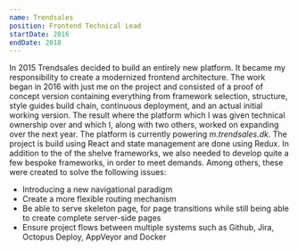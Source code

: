 ```yaml
---
name: Trendsales
position: Frontend Technical Lead
startDate: 2016
endDate: 2018
---
```


In 2015 Trendsales decided to build an entirely new platform. It became my responsibility to create a modernized frontend architecture. The work began in 2016 with just me on the project and consisted of a proof of concept version containing everything from framework selection, structure, style guides build chain, continuous deployment, and an actual initial working version. The result where the platform which I was given technical ownership over and which I, along with two others, worked on expanding over the next year. The platform is currently powering _m.trendsales.dk_. The project is build using React and state management are done using Redux. In addition to the of the shelve frameworks, we also needed to develop quite a few bespoke frameworks, in order to meet demands. Among others, these were created to solve the following issues:

- Introducing a new navigational paradigm
- Create a more flexible routing mechanism
- Be able to serve skeleton page, for page transitions while still being able to create complete server-side pages
- Ensure project flows between multiple systems such as Github, Jira, Octopus Deploy, AppVeyor and Docker
